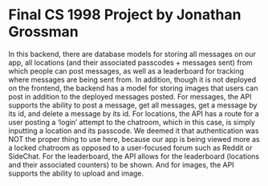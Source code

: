 # Final CS 1998 Project by Jonathan Grossman

In this backend, there are database models for storing all messages on our app, all locations (and their associated passcodes + messages sent) from which people can post messages, as well as a leaderboard for tracking where messages are being sent from. In addition, though it is not deployed on the frontend, the backend has a model for storing images that users can post in addition to the deployed messages posted. For messages, the API supports the ability to post a message, get all messages, get a message by its id, and delete a message by its id. For locations, the API has a route for a user posting a ‘login’ attempt to the chatroom, which in this case, is simply inputting a location and its passcode. We deemed it that authentication was NOT the proper thing to use here, because our app is being viewed more as a locked chatroom as opposed to a user-focused forum such as Reddit or SideChat. For the leaderboard, the API allows for the leaderboard (locations and their associated counters) to be shown. And for images, the API supports the ability to upload and image. 
